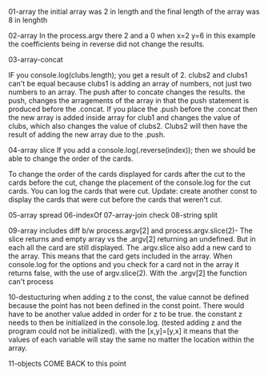 01-array
the initial array was 2 in length and the final length of the array was 8 in lenghth

02-array
In the process.argv there 2 and a 0
when x=2 y=6
in this example the coefficients being in reverse did not change the results.

03-array-concat

IF you console.log(clubs.length); you get a result of 2.  clubs2 and clubs1 can't be equal because clubs1 is adding an array of numbers, not just two numbers to an array.
The push after to concate changes the results. the push, changes the arragements of the array in that the push statement is produced before the .concat. If you place the .push before the .concat then the new array is added inside array for club1 and changes the value of clubs, which also changes the value of clubs2. Clubs2 will then have the result of adding the new array due to the .push.

04-array slice
If you add a console.log(.reverse(index)); then we should be able to change the order of the cards.

To change the order of the cards displayed for cards after the cut to the cards before the cut, change the placement of the console.log for the cut cards. You can log the cards that were cut.
Update: create another const to display the cards that were cut before the cards that weren't cut.

05-array spread
06-indexOf
07-array-join
check
08-string split

09-array includes
 diff b/w process.argv[2] and process.argv.slice(2)- The slice returns and empty array vs the .argv[2] returning an undefined. But in each all the card are still displayed. The .argv.slice also add a new card to the array. This means that the card gets included in the array.
 When console.log for the options and you check for a card not in the array it returns false, with the use of argv.slice(2). With the .argv[2] the function can't process

 10-destucturing
 when adding z to the const, the value cannot be defined because the point has not been defined in the const point. There would have to be another value added in order for z to be true. the constant z needs to then be initialized in the console.log. (tested adding z and the program could not be initialized).
 with the [x,y]=[y,x] it means that the values of each variable will stay the same no matter the location within the array.

11-objects
COME BACK to this point